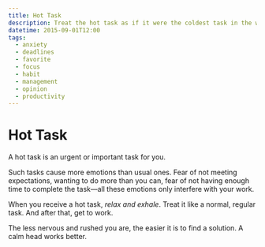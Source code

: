 ```yaml
---
title: Hot Task
description: Treat the hot task as if it were the coldest task in the world.
datetime: 2015-09-01T12:00
tags:
  - anxiety
  - deadlines
  - favorite
  - focus
  - habit
  - management
  - opinion
  - productivity
---
```


# Hot Task

A hot task is an urgent or important task for you.

Such tasks cause more emotions than usual ones. Fear of not meeting expectations, wanting to do more than you can, fear of not having enough time to complete the task—all these emotions only interfere with your work.

When you receive a hot task, _relax and exhale_. Treat it like a normal, regular task. And after that, get to work.

The less nervous and rushed you are, the easier it is to find a solution. A calm head works better.

